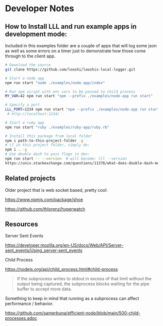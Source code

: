 # Developer Notes

## How to Install LLL and run example apps in development mode:

Included in this examples folder are a couple of apps that will log some json as well as some errors on a timer just to demonstrate how those come through to the client app.

```sh
# Download the source
git clone https://github.com/looshi/looshis-local-logger.git

# Start a node app
npm run start "node ./examples/node-app/index"

# Run npm script with env vars to be passed to child process
MY_VAR=42 npm run start "npm --prefix ./examples/node-app run start"

# Specify a port
LLL_PORT=1234 npm run start "npm --prefix ./examples/node-app run start"
 # http://localhost:1234/

# Start a ruby app
npm run start "ruby ./examples/ruby-app/ruby.rb"

# Install this package from local folder
npm i path-to-this-project-folder -g
# if in this project folder, simply do:
npm i . -g
# Use double dash to pass flags in dev:
npm run start -- --version  # will become: lll --version
https://unix.stackexchange.com/questions/11376/what-does-double-dash-mean
```

## Related projects

Older project that is web socket based, pretty cool:

https://www.npmjs.com/package/shoe

https://github.com/thlorenz/hyperwatch

## Resources

Server Sent Events

https://developer.mozilla.org/en-US/docs/Web/API/Server-sent_events/Using_server-sent_events

Child Process

https://nodejs.org/api/child_process.html#child-process

> If the subprocess writes to stdout in excess of that limit without the output being captured, the subprocess blocks waiting for the pipe buffer to accept more data.

Something to keep in mind that running as a subprocess can affect performance / behavior.

https://github.com/samerbuna/efficient-node/blob/main/500-child-processes.adoc
